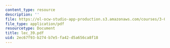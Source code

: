 ```yaml
---
content_type: resource
description: ''
file: https://ol-ocw-studio-app-production.s3.amazonaws.com/courses/3-064-polymer-engineering-fall-2003/2ec67f93b274b7e5fa42d5a656ca8f18_lec_39.pdf
file_type: application/pdf
resourcetype: Document
title: lec_39.pdf
uid: 2ec67f93-b274-b7e5-fa42-d5a656ca8f18
---
```

